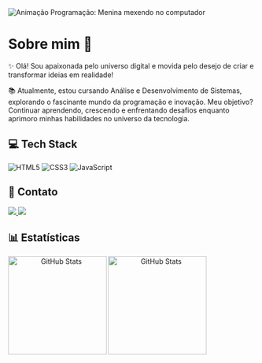 <img src="https://camo.githubusercontent.com/fab9db58966a238d10116eb53b0a75e6d85889cc84fbb143a2203f0110d3d5b0/68747470733a2f2f692e70696e696d672e636f6d2f6f726967696e616c732f31362f38392f35622f31363839356232333162366461353035653265346163656630326133633166652e676966" alt="Animação Programação: Menina mexendo no computador">

# Sobre mim 🌻

✨ Olá! Sou apaixonada pelo universo digital e movida pelo desejo de criar e transformar ideias em realidade!

📚 Atualmente, estou cursando Análise e Desenvolvimento de Sistemas, explorando o fascinante mundo da programação e inovação. Meu objetivo? Continuar aprendendo, crescendo e enfrentando desafios enquanto aprimoro minhas habilidades no universo da tecnologia.

## 💻 Tech Stack  
<p align="left">
  <img alt="HTML5" src="https://img.shields.io/badge/HTML5-E34F26?style=for-the-badge&logo=html5&logoColor=white" />
  <img alt="CSS3" src="https://img.shields.io/badge/CSS3-1572B6?style=for-the-badge&logo=css3&logoColor=white" />
  <img alt="JavaScript" src="https://img.shields.io/badge/JavaScript-F7DF1E?style=for-the-badge&logo=javascript&logoColor=black" />
</p>

## 🤝 Contato  
<p align="left">
  <a href="mailto:contatohlhabade@gmail.com">
    <img src="https://img.shields.io/badge/-Gmail-%23333?style=for-the-badge&logo=gmail&logoColor=white" target="_blank">
  </a>  
  <a href="https://www.linkedin.com/in/hayra-luiza/" target="_blank">
    <img src="https://img.shields.io/badge/-LinkedIn-%230077B5?style=for-the-badge&logo=linkedin&logoColor=white" target="_blank">
  </a>
  
## 📊 Estatísticas  
<p align="center">
  <img
    align="left" 
    alt="GitHub Stats"
    widht="50"
    height="200" 
    src="https://github-readme-stats.vercel.app/api?username=hayluiza&show_icons=true&theme=radical&include_all_commits=true&locale=pt-br" 
  />
  <img
    align="left" 
    alt="GitHub Stats"
    widht="50"
    height="200" 
    src="https://github-readme-stats.vercel.app/api/top-langs/?username=hayluiza&theme=radical&layout=compact&custom_title=Tecnologias&locale=pt-br" 
  />
</p>


</p>
